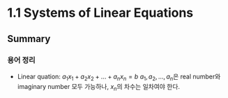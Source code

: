 # 1.1 Systems of Linear Equations
## Summary
### 용어 정리
- Linear quation: ${a}_1{x}_1 + {a}_2{x}_2 + ... + {a}_n{x}_n = b$
${a}_1, {a}_2, ..., {a}_n$은 real number와 imaginary number 모두 가능하나, ${x}_n$의 차수는 일차여야 한다.
